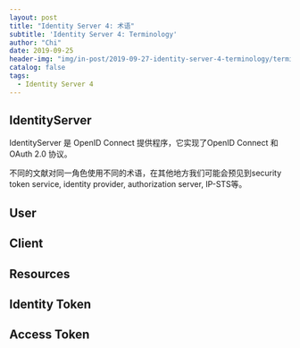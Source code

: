 ```yaml
---
layout: post
title: "Identity Server 4: 术语"
subtitle: 'Identity Server 4: Terminology'
author: "Chi"
date: 2019-09-25
header-img: "img/in-post/2019-09-27-identity-server-4-terminology/terminology.png"
catalog: false
tags:
  - Identity Server 4
---
```


## IdentityServer

IdentityServer 是 OpenID Connect 提供程序，它实现了OpenID Connect 和 OAuth 2.0 协议。

不同的文献对同一角色使用不同的术语，在其他地方我们可能会预见到security token service, identity provider, authorization server, IP-STS等。

## User

## Client

## Resources

## Identity Token

## Access Token
